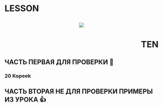 <h1 align="left">LESSON</h1><h2 align="center"><img src="https://thumbs.gfycat.com/ComplexAfraidLadybug-max-1mb.gif" ></h2><h1 align="right">TEN</h1>

## ЧАСТЬ ПЕРВАЯ ДЛЯ ПРОВЕРКИ :metal:
### 20 Kopeek

## ЧАСТЬ ВТОРАЯ НЕ ДЛЯ ПРОВЕРКИ ПРИМЕРЫ ИЗ УРОКА :+1:
##
##